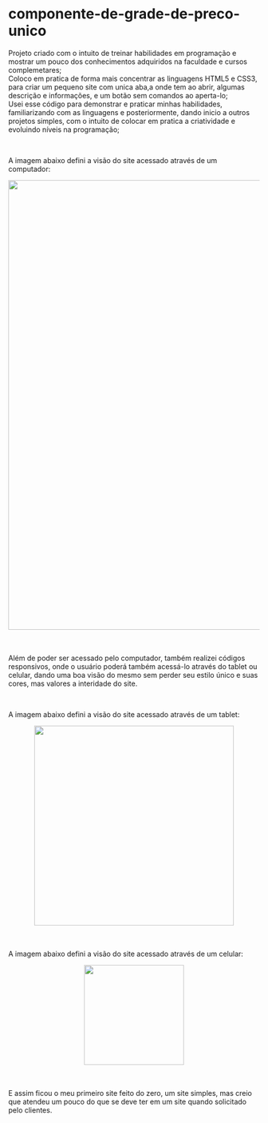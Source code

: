 # componente-de-grade-de-preco-unico

Projeto criado com o intuito de treinar habilidades em programação e mostrar um pouco dos conhecimentos adquiridos na faculdade e cursos complemetares;
<br>
Coloco em pratica de forma mais concentrar as linguagens HTML5 e CSS3, para criar um pequeno site com unica aba,a onde tem ao abrir, algumas descrição e informações, e um botão sem comandos ao aperta-lo;
<br>
Usei esse código para demonstrar e praticar minhas habilidades, familiarizando com as linguagens e posteriormente, dando inicio a outros projetos simples, com o intuito de colocar em pratica a criatividade e evoluindo níveis na programação;

<br>

A imagem abaixo defini a visão do site acessado através de um computador:

<div align="center">
<img src="https://user-images.githubusercontent.com/82729028/231915718-3c5adab0-db63-4f7a-a3c0-6da6b4dcd89b.png" width="900px" />
</div>

<br>
<br>

Além de poder ser acessado pelo computador, também realizei códigos responsivos, onde o usuário poderá também acessá-lo através do tablet ou celular, dando uma boa visão do mesmo sem perder seu estilo único e suas cores, mas valores a interidade do site.

<br>

A imagem abaixo defini a visão do site acessado através de um tablet:

<div align="center">
<img src="https://user-images.githubusercontent.com/82729028/231915889-9c4ba653-cafc-41a8-bd66-296f52c4d49f.png" width="400px" />
</div>

<br>
<br>

A imagem abaixo defini a visão do site acessado através de um celular:

<div align="center">
<img src="https://user-images.githubusercontent.com/82729028/231915935-41388ec8-acca-4c77-8282-1b920d1bec97.png" width="200px" />
</div>

<br>
<br>

E assim ficou o meu primeiro site feito do zero, um site simples, mas creio que atendeu um pouco do que se deve ter em um site quando solicitado pelo clientes.
